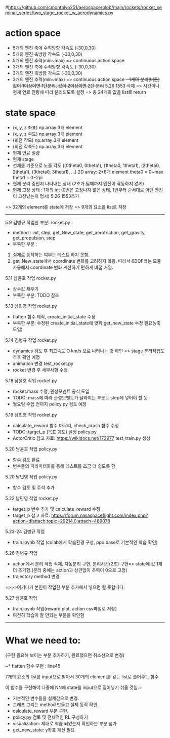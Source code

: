 #https://github.com/cmontalvo251/aerospace/blob/main/rockets/rocket_seminar_series/two_stage_rocket_w_aerodynamics.py

# action space
- 5개의 엔진 축에 수직방향 각속도 (-30,0,30)
- 5개의 엔진 축방향 각속도 (-30,0,30)
- 5개의 엔진 추력(min~max) => continuous action space
- 3개의 엔진 축에 수직방향 각속도 (-30,0,30)
- 3개의 엔진 축방향 각속도 (-30,0,30)
- 3개의 엔진 추력(min~max) => continuous action space
~~- 1개의 분리(버튼)  값이 1이상이면 1단분리, 값이 2이상이면 2단 분리~~ 5.26 1553 삭제 
=> 시간이나 현재 연료 잔량에 따라 분리되도록 설정
=> 총 24개의 값을 list로 return


# state space
- (x, y, z 좌표)    np.array:3개 element
- (x, y, z 속도)    np.array:3개 element
- (회전 각도)        np.array:3개 element
- (회전 각속도)     np.array:3개 element
- 현재 연료 질량
- 현재 stage
- 선체를 기준으로 노즐 각도 ((0theta0, 0theta1), (1theta0, 1theta1), (2theta0, 2theta1), (3theta0, 3theta1), ...) 2D array: 2*8개 element
    theta0 = 0\~max
    theta1 = 0\~2pi
- 현재 분리 중인지 나타내는 상태 (2초가 될때까지 엔진이 작동하지 않게)
- 현재 고장 상태 : 1개의 int (0번은 고장나지 않은 상태, 1번부터 순서대로 어떤 엔진이 고장났는지 명시) 5.26 1553추가

=> 32개의 element를 state에 저장
=> 9개의 요소를 list로 저장

---

5.9 김병규 작업한 부분:
rocket.py : 
- method : init, step, get_New_state, get_aerofriction, get_gravity, get_propulsion, step 
- 부족한 부분 : 
1. 실제로 동작하는 여부는 테스트 하지 못함. 
2. get_New_state에서 coordinate 변화를 고려하지 않음. 따라서 6DOF라는 모듈사용해서 coordinate 변화 계산하기 편하게 바꿀 거임.


5.11 남윤호 작업
rocket.py
- 상수값 채우기
- 부족한 부분: TODO 참조


5.13 남민영 작업
rocket.py
- flatten 함수 제작, create_initial_state 수정
- 부족한 부분: 수정된 create_initial_state에 맞춰 get_new_state 수정 필요(y축 도입)


5.14 김병규 작업
rocket.py
- dynamics 검토 후 최고속도 O km/s 으로 나타나는 것 확인 => stage 분리작업도 추후 확인 예정
- animation 변경
test_rocket.py
- rocket 변경 후 세부사항 수정


5.18 남윤호 작업
rocket.py
- rocket.mass 수정, 관성모멘트 공식 도입
- TODO: mass에 따라 관성모멘트가 달라지는 부분도 step에 넣어야 할 듯
- 월요일 수업 전까지 policy.py 검토 예정


5.19 남민영 작업
rocket.py
- calculate_reward 함수 마무리, check_crash 함수 수정
- TODO: target_p (목표 궤도) 설정
policy.py
- ActorCritic 참고 자료: https://wikidocs.net/172977
test_train.py 생성


5.20 남윤호 작업
policy.py
- 함수 검토 완료
- 변수들의 파라미터화를 통해 테스트를 조금 더 쉽도록 함


5.20 남민영 작업
policy.py
- 함수 검토 및 주석 추가


5.22 남민영 작업
rocket.py
- target_p 변수 추가 및 calculate_reward 수정
- target_p 참고 자료: https://forum.nasaspaceflight.com/index.php?action=dlattach;topic=29214.0;attach=489078


5.23-24 김병규 작업
- train.ipynb 작업 (colab에서 학습환경 구성, ppo base로 기본적인 학습 확인)


5.26 김병규 작업
- action에서 분리 작업 삭제, 자동분리 구현, 분리시간(2초) 구현=> state에 값 1개 더 추가함.(분리 중에는 action과 상관없이 추력이 0으로 고정) 
- trajectory method 변경

=>>>여기다가 본인이 작업한 부분 추가해서 넣으면 될 듯합니다.

5.27 남윤호 작업
- train.ipynb 작업(reward plot, action csv파일로 저장)
- 여전히 학습이 잘 안되는 부분을 확인함

---

# What we need to: 
(구현 필요해 보이는 부분 추가하기, 완료했으면 취소선으로 변경)


 ~* flatten 함수 구현 : line45 


 7개의 요소의 list를 input으로 받아서 30개의 element를 갖는 list로 풀어주는 함수 


이 함수를 구현해야 나중에 NN에 state를 input으로 집어넣기 쉬울 것임.~

* 기본적인 변수들을 실제값으로 변경.
* 그래프 그리는 method 만들고 실제 동작 확인.
* calculate_reward 부분 구현.
* policy.py 검토 및 전체적인 RL 구성하기
* visualization: 제대로 학습 되었는지 확인하는 부분 첨가
* get_new_state: y좌표 계산 필요

